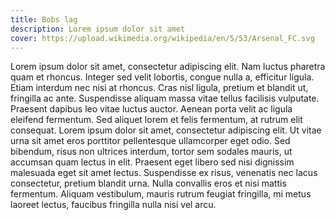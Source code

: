 ```yaml
---
title: Bobs lag
description: Lorem ipsum dolor sit amet
cover: https://upload.wikimedia.org/wikipedia/en/5/53/Arsenal_FC.svg
---
```

Lorem ipsum dolor sit amet, consectetur adipiscing elit. Nam luctus pharetra quam et rhoncus. Integer sed velit lobortis, congue nulla a, efficitur ligula. Etiam interdum nec nisi at rhoncus. Cras nisl ligula, pretium et blandit ut, fringilla ac ante. Suspendisse aliquam massa vitae tellus facilisis vulputate. Praesent dapibus leo vitae luctus auctor. Aenean porta velit ac ligula eleifend fermentum. Sed aliquet lorem et felis fermentum, at rutrum elit consequat. Lorem ipsum dolor sit amet, consectetur adipiscing elit. Ut vitae urna sit amet eros porttitor pellentesque ullamcorper eget odio. Sed bibendum, risus non ultrices interdum, tortor sem sodales mauris, ut accumsan quam lectus in elit. Praesent eget libero sed nisi dignissim malesuada eget sit amet lectus. Suspendisse ex risus, venenatis nec lacus consectetur, pretium blandit urna. Nulla convallis eros et nisi mattis fermentum. Aliquam vestibulum, mauris rutrum feugiat fringilla, mi metus laoreet lectus, faucibus fringilla nulla nisi vel arcu.